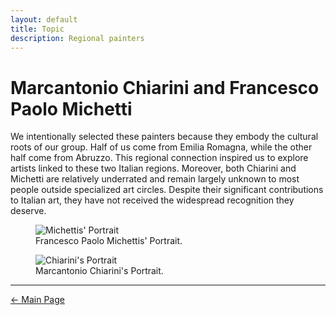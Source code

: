 ```yaml
---
layout: default
title: Topic
description: Regional painters
---
```


# Marcantonio Chiarini and Francesco Paolo Michetti
We intentionally selected these painters because they embody the cultural roots of our group. Half of us come from Emilia Romagna, while the other half come from Abruzzo. This regional connection inspired us to explore artists linked to these two Italian regions. Moreover, both Chiarini and Michetti are relatively underrated and remain largely unknown to most people outside specialized art circles. Despite their significant contributions to Italian art, they have not received the widespread recognition they deserve.

<figure>
    <img src="/abremipainters/assets/500px-Michetti_fp.jpg"
         alt="Michettis' Portrait">
    <figcaption> Francesco Paolo Michettis' Portrait.</figcaption>
</figure>

<figure>
    <img src="/abremipainters/assets/Ritratto_di_Marcantonio_Chiarini_(bulino).jpg"
         alt="Chiarini's Portrait">
    <figcaption> Marcantonio Chiarini's Portrait.</figcaption>
</figure>

***

[← Main Page](./)
